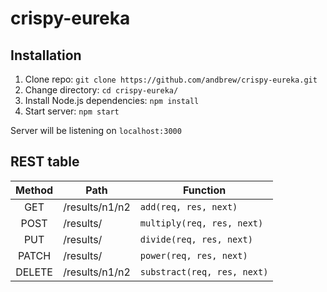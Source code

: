 # crispy-eureka

## Installation
1. Clone repo: `git clone https://github.com/andbrew/crispy-eureka.git`
2. Change directory: `cd crispy-eureka/`
3. Install Node.js dependencies: `npm install`
4. Start server: `npm start`

Server will be listening on `localhost:3000`

## REST table
| Method | Path           | Function                    |
| :----: | -------------- | --------------------------- |
| GET    | /results/n1/n2 | `add(req, res, next)`       |
| POST   | /results/      | `multiply(req, res, next)`  |
| PUT    | /results/      | `divide(req, res, next)`    |
| PATCH  | /results/      | `power(req, res, next)`     |
| DELETE | /results/n1/n2 | `substract(req, res, next)` |
